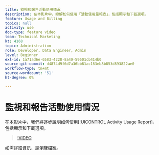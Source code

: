 ```yaml
---
title: 監視和報告活動使用情況
description: 在本影片中，瞭解如何使用「活動使用量報表」，包括顯示和下載選項。
feature: Usage and Billing
topics: null
activity: use
doc-type: feature video
team: Technical Marketing
kt: 4168
topic: Administration
role: Developer, Data Engineer, Admin
level: Beginner
exl-id: 1a71ad6e-6583-4228-8a40-59501cb414b0
source-git-commit: d4874d9f6d7a36bb81ac183eb8b853d893822ae0
workflow-type: tm+mt
source-wordcount: '51'
ht-degree: 0%

---
```


# 監視和報告活動使用情況

在本影片中，我們將逐步說明如何使用[!UICONTROL Activity Usage Report]，包括顯示和下載選項。

>[!VIDEO](https://video.tv.adobe.com/v/31443/?quality=12)

如需詳細資訊，請瀏覽[檔案](https://experienceleague.adobe.com/docs/audience-manager/user-guide/features/administration/activity-usage-reporting.html)。
